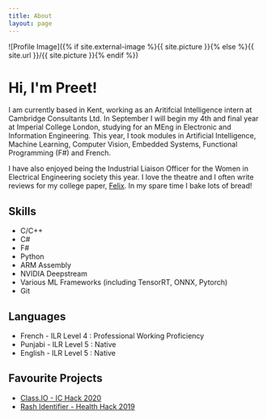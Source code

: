```yaml
---
title: About
layout: page
---
```

![Profile Image]({% if site.external-image %}{{ site.picture }}{% else %}{{ site.url }}/{{ site.picture }}{% endif %})
<h1> Hi, I'm Preet!</h1>
<p>I am currently based in Kent, working as an Aritifcial Intelligence intern at Cambridge Consultants Ltd. In September I will begin my 4th and final year at Imperial College London, studying for an MEng in Electronic and Information Engineering. This year, I took modules in Artificial Intelligence, Machine Learning, Computer Vision, Embedded Systems, Functional Programming (F#) and French. </p>

<p> I have also enjoyed being the Industrial Liaison Officer for the Women in Electrical Engineering society this year. I love the theatre and I often write reviews for my college paper, <a href="http://felixonline.co.uk/authors/preet_lalli/">Felix</a>. In my spare time I bake lots of bread!</p>

<h2>Skills</h2>

<ul class="skill-list">
	<li>C/C++</li>
	<li>C#</li>
	<li>F#</li>
	<li>Python</li>
	<li>ARM Assembly</li>
	<li>NVIDIA Deepstream</li>
	<li>Various ML Frameworks (including TensorRT, ONNX, Pytorch)</li>
	<li>Git</li>
</ul>

<h2>Languages</h2>

<ul>
	<li>French - ILR Level 4 : Professional Working Proficiency</li>
	<li>Punjabi - ILR Level 5 : Native</li>
	<li>English - ILR Level 5 : Native</li>
</ul>

<h2>Favourite Projects</h2>

<ul>
	<li><a href="https://devpost.com/software/class-io">Class.IO - IC Hack 2020</a></li>
	<li><a href="https://devpost.com/software/rash-identifier">Rash Identifier - Health Hack 2019</a></li>
</ul>

